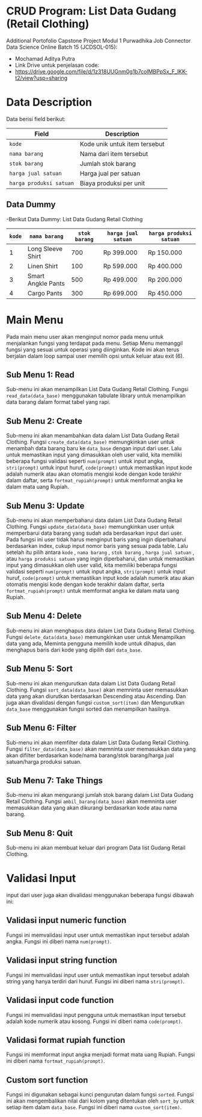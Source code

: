 # CRUD Program: List Data Gudang (Retail Clothing) 
Additional Portofolio Capstone Project Modul 1 Purwadhika Job Connector Data Science Online Batch 15 (JCDSOL-015):
- Mochamad Aditya Putra
- Link Drive untuk penjelasan code:
- https://drive.google.com/file/d/1z318UUGnm0g1b7colMBPpSx_F_lKK-t2/view?usp=sharing

# Data Description

Data berisi field berikut:

| Field                   | Description                      |
|-------------------------|----------------------------------|
| `kode`                  | Kode unik untuk item tersebut    |
| `nama barang`           | Nama dari item tersebut          |
| `stok barang`           | Jumlah stok barang               |
| `harga jual satuan`     | Harga jual per satuan            |
| `harga produksi satuan` | Biaya produksi per unit          |

## Data Dummy
-Berikut Data Dummy:
                                                           List Data Gudang Retail Clothing

| `kode`                 | `nama barang`                    | `stok barang`           | `harga jual satuan`              | `harga produksi satuan`                 |
|------------------------|----------------------------------|-------------------------|----------------------------------|-----------------------------------------|
| 1                      | Long Sleeve Shirt                |    700                  |     Rp 399.000                   |   Rp 150.000                            |
| 2                      | Linen Shirt                      |    100                  |     Rp 599.000                   |   Rp 400.000                            |
| 3                      | Smart Angkle Pants               |    500                  |     Rp 499.000                   |   Rp 200.000                            |
| 4                      | Cargo Pants                      |    300                  |     Rp 699.000                   |   Rp 450.000                            |



# Main Menu
Pada main menu user akan menginput nomor pada menu untuk menjalankan fungsi yang terdapat pada menu. Setiap Menu memanggil fungsi yang sesuai untuk operasi yang diinginkan. Kode ini akan terus berjalan dalam loop sampai user memilih opsi untuk keluar atau exit (6). 
## Sub Menu 1: Read
Sub-menu ini akan menampilkan List Data Gudang Retail Clothing. Fungsi `read_data(data_base)` menggunakan tabulate library untuk menampilkan data barang dalam format tabel yang rapi.
## Sub Menu 2: Create
Sub-menu ini akan menambahkan data dalam List Data Gudang Retail Clothing. Fungsi `create_data(data_base)` memungkinkan user untuk menambah data barang baru ke `data_base` dengan input dari user. Lalu untuk memastikan input yang dimasukkan oleh user valid, kita memiliki beberapa fungsi validasi seperti `num(prompt)` untuk input angka, `stri(prompt)` untuk input huruf, `code(prompt)` untuk memastikan input kode adalah numerik atau akan otomatis mengisi kode dengan kode terakhir dalam daftar, serta `fortmat_rupiah(prompt)` untuk memformat angka ke dalam mata uang Rupiah.
## Sub Menu 3: Update
Sub-menu ini akan memperbaharui data dalam List Data Gudang Retail Clothing. Fungsi `update_data(data_base)` memungkinkan user untuk memperbarui data barang yang sudah ada berdasarkan input dari user. Pada fungsi ini user tidak harus menginput baris yang ingin diperbaharui berdasarkan index, cukup input nomor baris yang sesuai pada table. Lalu setelah itu pilih antara `kode` , `nama barang` , `stok barang` , `harga jual satuan` , atau `harga produksi satuan` yang ingin diperbaharui, dan untuk memastikan input yang dimasukkan oleh user valid, kita memiliki beberapa fungsi validasi seperti `num(prompt)` untuk input angka, `stri(prompt)` untuk input huruf, `code(prompt)` untuk memastikan input kode adalah numerik atau akan otomatis mengisi kode dengan kode terakhir dalam daftar, serta `fortmat_rupiah(prompt)` untuk memformat angka ke dalam mata uang Rupiah.
## Sub Menu 4: Delete
Sub-menu ini akan menghapus data dalam List Data Gudang Retail Clothing. Fungsi `delete_data(data_base)` memungkinkan user untuk Menampilkan data yang ada, Meminta pengguna memilih kode untuk dihapus, dan menghapus baris dari kode yang dipilih dari `data_base`.
## Sub Menu 5: Sort
Sub-menu ini akan mengurutkan data dalam List Data Gudang Retail Clothing. Fungsi `sort_data(data_base)` akan memninta user memasukkan data yang akan diurutkan berdasarkan Descending atau Ascending. Dan juga akan divalidasi dengan fungsi `custom_sort(item)` dan Mengurutkan `data_base` menggunakan fungsi sorted dan menampilkan hasilnya.
## Sub Menu 6: Filter
Sub-menu ini akan memfilter data dalam List Data Gudang Retail Clothing. Fungsi `filter_data(data_base)` akan memninta user memasukkan data yang akan difilter berdasarkan kode/nama barang/stok barang/harga jual satuan/harga produksi satuan.
## Sub Menu 7: Take Things
Sub-menu ini akan mengurangi jumlah stok barang dalam List Data Gudang Retail Clothing. Fungsi `ambil_barang(data_base)` akan memninta user memasukkan data yang akan dikurangi berdasarkan kode atau nama barang.
## Sub Menu 8: Quit
Sub-menu ini akan membuat keluar dari program Data list Gudang Retail Clothing.

# Validasi Input
input dari user juga akan divalidasi menggunakan beberapa fungsi dibawah ini:
## Validasi input numeric function
Fungsi ini memvalidasi input user untuk memastikan input tersebut adalah angka. Fungsi ini diberi nama `num(prompt)`.
## Validasi input string function
Fungsi ini memvalidasi input user untuk memastikan input tersebut adalah string yang hanya terdiri dari huruf. Fungsi ini diberi nama `stri(prompt)`.
## Validasi input code function
Fungsi ini memvalidasi input pengguna untuk memastikan input tersebut adalah kode numerik atau kosong. Fungsi ini diberi nama `code(prompt)`.
## Validasi format rupiah function
Fungsi ini memformat input angka menjadi format mata uang Rupiah. Fungsi ini diberi nama `fortmat_rupiah(prompt)`.
## Custom sort function
Fungsi ini digunakan sebagai kunci pengurutan dalam fungsi `sorted`. Fungsi ini akan mengembalikan nilai dari kolom yang ditentukan oleh `sort_by` untuk setiap item dalam `data_base`. Fungsi ini diberi nama `custom_sort(item)`.



